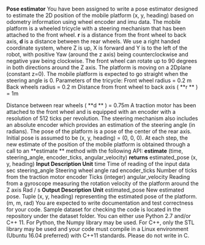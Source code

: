 **Pose estimator**
You have been assigned to write a pose estimator designed to estimate the 2D position of the
mobile platform (x, y, heading) based on odometry information using wheel encoder and imu
data. The mobile platform is a wheeled tricycle with a steering mechanism that has been
attached to the front wheel. **r** is a distance from the front wheel to back axis, **d** is a distance
between the rear wheels.
We use a right handed coordinate system, where Z is up, X is forward and Y is to the left of the
robot, with positive Yaw (around the z axis) being counter­clockwise and negative yaw being
clockwise. The front wheel can rotate up to  90  degrees in both directions around the Z axis. The
platform is moving on a 2D­plane (constant z=0). The mobile platform is expected to go straight
when the steering angle is 0.
Parameters of the tricycle:
Front wheel radius = 0.2 m
Back wheels radius = 0.2 m
Distance from front wheel to back axis (  **r ** ) = 1m


Distance between rear wheels (  **d ** ) = 0.75m
A traction motor has been attached to the front wheel and is equipped with an encoder with a
resolution of  512  ticks per revolution. The steering mechanism also includes an absolute
encoder which provides an estimation of the steering angle (in radians).
The pose of the platform is a pose of the center of the rear axis. Initial pose is assumed to be (x,
y, heading) = (0, 0, 0).
At each step, the new estimate of the position of the mobile platform is obtained through a call
to an   **estimate **  method with the following API:
**estimate** (time, steering_angle, encoder_ticks, angular_velocity) **returns** estimated_pose (x, y,
heading)
**Input Description Unit**
time Time of reading of the input data sec
steering_angle Steering wheel angle rad
encoder_ticks Number of ticks from the traction
motor encoder
Ticks (integer)
angular_velocity Reading from a gyroscope
measuring the rotation velocity of
the platform around the Z axis
Rad / s
**Output Description Unit**
estimated_pose New estimated pose. Tuple (x, y,
heading) representing the
estimated pose of the platform.
(m, m, rad)
You are expected to write documentation and test correctness for your code. Sample dataset for
checking the code is located in the repository under the dataset folder.
You can either use Python 2.7 and/or C++ 11. For Python, the Numpy library may be used. For
C++, only the STL library may be used and your code must compile in a Linux environment
(Ubuntu 16.04 preferred) with C++11 standards.  Please do not write in C.